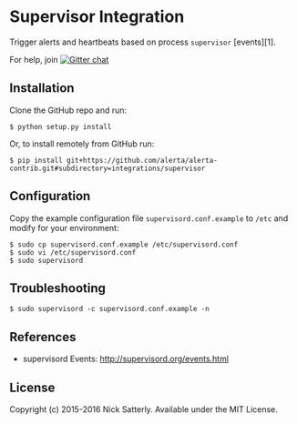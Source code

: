 Supervisor Integration
======================

Trigger alerts and heartbeats based on process `supervisor` [events][1].

For help, join [![Gitter chat](https://badges.gitter.im/alerta/chat.png)](https://gitter.im/alerta/chat)

Installation
------------

Clone the GitHub repo and run:

    $ python setup.py install

Or, to install remotely from GitHub run:

    $ pip install git+https://github.com/alerta/alerta-contrib.git#subdirectory=integrations/supervisor

Configuration
-------------

Copy the example configuration file `supervisord.conf.example` to `/etc`
and modify for your environment:

    $ sudo cp supervisord.conf.example /etc/supervisord.conf
    $ sudo vi /etc/supervisord.conf
    $ sudo supervisord


Troubleshooting
---------------

    $ sudo supervisord -c supervisord.conf.example -n

References
----------

  * supervisord Events: http://supervisord.org/events.html

License
-------

Copyright (c) 2015-2016 Nick Satterly. Available under the MIT License.
